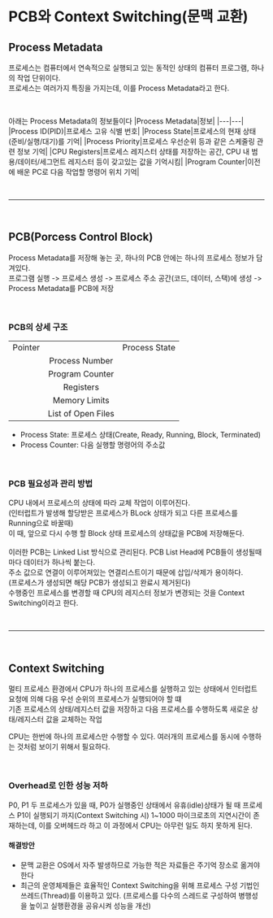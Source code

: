 # PCB와 Context Switching(문맥 교환)
## Process Metadata
프로세스는 컴퓨터에서 연속적으로 실행되고 있는 동적인 상태의 컴퓨터 프로그램, 하나의 작업 단위이다.<br>
프로세스는 여러가지 특징을 가지는데, 이를 Process Metadata라고 한다.

<br>

아래는 Process Metadata의 정보들이다
|Process Metadata|정보|
|---|---|
|Process ID(PID)|프로세스 고유 식별 번호|
|Process State|프로세스의 현재 상태(준비/실행/대기)를 기억|
|Process Priority|프로세스 우선순위 등과 같은 스케줄링 관련 정보 기억|
|CPU Registers|프로세스 레지스터 상태를 저장하는 공간, CPU 내 범용/데이터/세그먼트 레지스터 등이 갖고있는 값을 기억시킴|
|Program Counter|이전에 배운 PC로 다음 작업할 명령어 위치 기억|

<br><hr><br>

## PCB(Porcess Control Block)
Process Metadata를 저장해 놓는 곳, 하나의 PCB 안에는 하나의 프로세스 정보가 담겨있다.<br>
프로그램 실행 -> 프로세스 생성 -> 프로세스 주소 공간(코드, 데이터, 스택)에 생성 -> Process Metadata를 PCB에 저장

<br>

### PCB의 상세 구조
||||
|---:|:---:|:---|
|Pointer| |Process State|
||Process Number||
||Program Counter||
||Registers||
||Memory Limits||
||List of Open Files||

- Process State: 프로세스 상태(Create, Ready, Running, Block, Terminated)
- Process Counter: 다음 실행할 명령어의 주소값

<br>

### PCB 필요성과 관리 방법
CPU 내에서 프로세스의 상태에 따라 교체 작업이 이루어진다.<br>
(인터럽트가 발생해 할당받은 프로세스가 BLock 상태가 되고 다른 프로세스를 Running으로 바꿀때)<br>
이 때, 앞으로 다시 수행 할 Block 상태 프로세스의 상태값을 PCB에 저장해둔다.<br>
<br>
이러한 PCB는 Linked List 방식으로 관리된다.
PCB List Head에 PCB들이 생성될때마다 데이터가 하나씩 붙는다.<br>
주소 값으로 연결이 이루어져있는 연결리스트이기 때문에 삽입/삭제가 용이하다.<br>
(프로세스가 생성되면 해당 PCB가 생성되고 완료시 제거된다)<br>
수행중인 프로세스를 변경할 때 CPU의 레지스터 정보가 변경되는 것을 Context Switching이라고 한다.

<br><hr><br>

## Context Switching
멀티 프로세스 환경에서 CPU가 하나의 프로세스를 실행하고 있는 상태에서 인터럽트 요청에 의해 다음 우선 순위의 프로세스가 실행되어야 할 떄<br>
기존 프로세스의 상태/레지스터 값을 저장하고 다음 프로세스를 수행하도록 새로운 상태/레지스터 값을 교체하는 작업<br>

CPU는 한번에 하나의 프로세스만 수행할 수 있다. 여러개의 프로세스를 동시에 수행하는 것처럼 보이기 위해서 필요하다.

<br>

### Overhead로 인한 성능 저하
P0, P1 두 프로세스가 있을 때, P0가 실행중인 상태에서 유휴(idle)상태가 될 때 프로세스 P1이 실행되기 까지(Context Switching 시) 1~1000 마이크로초의 지연시간이 존재하는데, 이를 오버헤드라 하고 이 과정에서 CPU는 아무런 일도 하지 못하게 된다.<br>

#### 해결방안

  - 문맥 교환은 OS에서 자주 발생하므로 가능한 적은 자료들은 주기억 장소로 옮겨야 한다
  - 최근의 운영체제들은 효율적인 Context Switching을 위해 프로세스 구성 기법인 쓰레드(Thread)를 이용하고 있다. (프로세스를 다수의 스레드로 구성하여 병행성을 높이고 실행환경을 공유시켜 성능을 개선)
